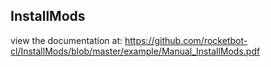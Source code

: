 ## InstallMods

 view the documentation at: https://github.com/rocketbot-cl/InstallMods/blob/master/example/Manual_InstallMods.pdf